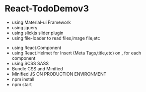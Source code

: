 # React-TodoDemov3

+ using Material-ui Framework
+ using jquery
+ using slickjs slider plugin
+ using file-loader to read files,image file,etc

- using React.Component 
- using React.Helmet for Insert (Meta Tags,title,etc) on <Head>, for each component
- using SCSS SASS 
- Bundle CSS and Minified
- Minified JS ON PRODUCTION ENVIRONMENT
- npm install 
- npm start
